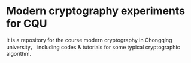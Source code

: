 # Modern cryptography experiments for CQU
 It is a repository for the course modern cryptography in Chongqing university， including codes & tutorials for some typical cryptographic algorithm.
